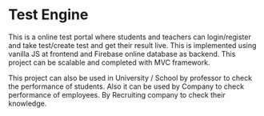 # Test Engine
This is a online test portal where students and teachers can login/register and take test/create test and get their result live. This is implemented using vanilla JS at frontend and Firebase online database as backend. This project can be scalable and completed with MVC framework.

This project can also be used in University / School by professor to check the performance of students.
Also it can be used by Company to check performance of employees.
By Recruiting company to check their knowledge.
